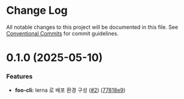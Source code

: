 # Change Log

All notable changes to this project will be documented in this file.
See [Conventional Commits](https://conventionalcommits.org) for commit guidelines.

# 0.1.0 (2025-05-10)


### Features

* **foo-cli:** lerna 로 배포 환경 구성 ([#2](https://github.com/CreatiCoding/assets-release-kit/issues/2)) ([77818e9](https://github.com/CreatiCoding/assets-release-kit/commit/77818e9d8e45bd988d677d7c5577710abbaafb1a))
